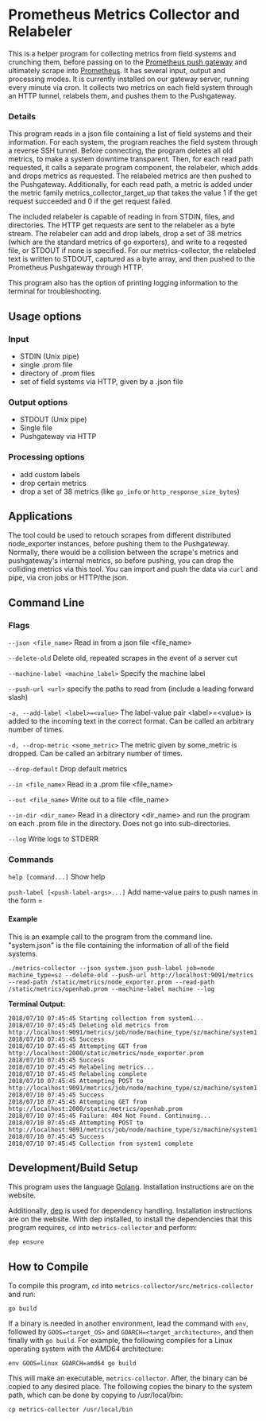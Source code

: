 # Prometheus Metrics Collector and Relabeler
This is a helper program for collecting metrics from field systems and crunching them, before passing on to the [Prometheus push gateway](https://github.com/prometheus/pushgateway) and ultimately scrape into [Prometheus](https://prometheus.io/). It has several input, output and processing modes.
It is currently installed on our gateway server, running every minute via cron. It collects two metrics on each field system through an HTTP tunnel, relabels them, and pushes them to the Pushgateway.

### Details
This program reads in a json file containing a list of field systems and their information. For each system, the program reaches the field system through a reverse SSH tunnel. Before connecting, the program deletes all old metrics, to make a system downtime transparent. Then, for each read path requested, it calls a separate program component, the relabeler, which adds and drops metrics as requested. The relabeled metrics are then pushed to the  Pushgateway. Additionally, for each read path, a metric is added under the metric family metrics_collector_target_up that takes the value 1 if the get request succeeded and 0 if the get request failed.

The included relabeler is capable of reading in from STDIN, files, and directories. The HTTP get requests are sent to the relabeler as a byte stream. The relabeler can add and drop labels, drop a set of 38 metrics (which are the standard metrics of go exporters), and write to a reqested file, or STDOUT if none is specified. For our metrics-collector, the relabeled text is written to STDOUT, captured as a byte array, and then pushed to the Prometheus Pushgateway through HTTP.

This program also has the option of printing logging information to the terminal for troubleshooting.

## Usage options
### Input
* STDIN (Unix pipe)
* single .prom file
* directory of .prom files
* set of field systems via HTTP, given by a .json file

### Output options
* STDOUT (Unix pipe)
* Single file
* Pushgateway via HTTP

### Processing options
* add custom labels
* drop certain metrics
* drop a set of 38 metrics (like `go_info` or `http_response_size_bytes`)

## Applications

The tool could be used to retouch scrapes from different distributed node_exporter instances, before pushing them to the Pushgateway. Normally, there would be a collision between the scrape's metrics and pushgateway's internal metrics, so before pushing, you can drop the colliding metrics via this tool.
You can import and push the data via `curl` and pipe, via cron jobs or HTTP/the json.

## Command Line

### Flags
`--json <file_name>`
Read in from a json file \<file_name\>

`--delete-old`
Delete old, repeated scrapes in the event of a server cut

`--machine-label <machine_label>`
Specify the machine label

`--push-url <url>`
specify the paths to read from (include a leading forward slash)

`-a, --add-label <label>=<value>`
The label-value pair \<label\>=\<value\> is added to the incoming text in the correct format. Can be called an arbitrary number of times.

`-d, --drop-metric <some_metric>`
The metric given by some_metric is dropped. Can be called an arbitrary number of times.

`--drop-default`
Drop default metrics

`--in <file_name>`
Read in a .prom file \<file_name\>

`--out <file_name>`
Write out to a file \<file_name\>

`--in-dir <dir_name>`
Read in a directory \<dir_name\> and run the program on each .prom file in the directory. Does not go into sub-directories.

`--log`
Write logs to STDERR

### Commands
`help [command...]`
Show help

`push-label [<push-label-args>...]`
Add name-value pairs to push names in the form <name>=<value>


#### Example
This is an example call to the program from the command line. "system.json" is the file containing the information of all of the field systems.
```
./metrics-collector --json system.json push-label job=node machine_type=sz --delete-old --push-url http://localhost:9091/metrics --read-path /static/metrics/node_exporter.prom --read-path /static/metrics/openhab.prom --machine-label machine --log
```

**Terminal Output:**
```
2018/07/10 07:45:45 Starting collection from system1...
2018/07/10 07:45:45 Deleting old metrics from http://localhost:9091/metrics/job/node/machine_type/sz/machine/system1
2018/07/10 07:45:45 Success
2018/07/10 07:45:45 Attempting GET from http://localhost:2000/static/metrics/node_exporter.prom
2018/07/10 07:45:45 Success
2018/07/10 07:45:45 Relabeling metrics...
2018/07/10 07:45:45 Relabeling complete
2018/07/10 07:45:45 Attempting POST to http://localhost:9091/metrics/job/node/machine_type/sz/machine/system1
2018/07/10 07:45:45 Success
2018/07/10 07:45:45 Attempting GET from http://localhost:2000/static/metrics/openhab.prom
2018/07/10 07:45:45 Failure: 404 Not Found. Continuing...
2018/07/10 07:45:45 Attempting POST to http://localhost:9091/metrics/job/node/machine_type/sz/machine/system1
2018/07/10 07:45:45 Success
2018/07/10 07:45:45 Collection from system1 complete

```

## Development/Build Setup

This program uses the language [Golang](https://golang.org/doc/install). Installation instructions are on the website.

Additionally, [dep](https://golang.github.io/dep/docs/installation.html) is used for dependency handling. Installation instructions are on the website.
With dep installed, to install the dependencies that this program requires, `cd` into `metrics-collector` and perform:
```
dep ensure
```

## How to Compile

To compile this program, `cd` into `metrics-collector/src/metrics-collector` and run:
```
go build
```
If a binary is needed in another environment, lead the command with `env`, followed by `GOOS=<target_OS>` and `GOARCH=<target_architecture>`, and then finally with `go build`. For example, the following compiles for a Linux operating system with the AMD64 architecture:
```
env GOOS=linux GOARCH=amd64 go build
```
This will make an executable, `metrics-collector`. After, the binary can be copied to any desired place. The following copies the binary to the system path, which can be done by copying to /usr/local/bin:
```
cp metrics-collector /usr/local/bin
```
